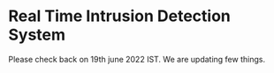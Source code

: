 # Real Time Intrusion Detection System

Please check back on 19th june 2022 IST.
We are updating few things.
